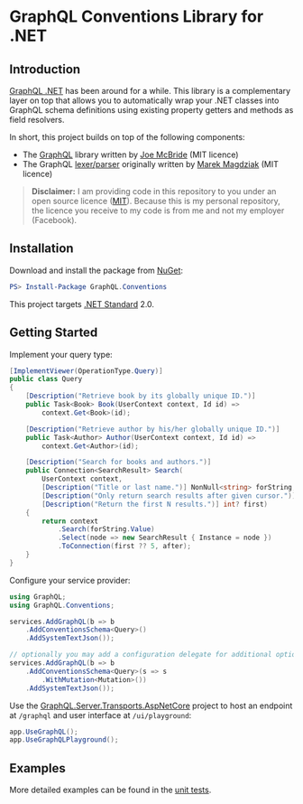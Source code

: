 GraphQL Conventions Library for .NET
====================================

## Introduction
[GraphQL .NET](https://www.github.com/graphql-dotnet/graphql-dotnet) has been around for a while. This library is a complementary layer on top that allows you to automatically wrap your .NET classes into GraphQL schema definitions using existing property getters and methods as field resolvers.

In short, this project builds on top of the following components:

 * The [GraphQL](https://github.com/graphql-dotnet/graphql-dotnet) library written by [Joe McBride](https://github.com/joemcbride) (MIT licence)
 * The GraphQL [lexer/parser](http://github.com/graphql-dotnet/parser) originally written by [Marek Magdziak](https://github.com/mkmarek) (MIT licence)

>**Disclaimer:**
>I am providing code in this repository to you under an open source licence ([MIT](LICENSE.md)). Because this is my personal repository, the licence you receive to my code is from me and not my employer (Facebook).

## Installation

Download and install the package from [NuGet](https://www.nuget.org/packages/GraphQL.Conventions):

```powershell
PS> Install-Package GraphQL.Conventions
```

This project targets [.NET Standard] 2.0.

[.NET Standard]: https://docs.microsoft.com/en-us/dotnet/standard/net-standard

## Getting Started

Implement your query type:

```csharp
[ImplementViewer(OperationType.Query)]
public class Query
{
    [Description("Retrieve book by its globally unique ID.")]
    public Task<Book> Book(UserContext context, Id id) =>
        context.Get<Book>(id);

    [Description("Retrieve author by his/her globally unique ID.")]
    public Task<Author> Author(UserContext context, Id id) =>
        context.Get<Author>(id);

    [Description("Search for books and authors.")]
    public Connection<SearchResult> Search(
        UserContext context,
        [Description("Title or last name.")] NonNull<string> forString,
        [Description("Only return search results after given cursor.")] Cursor? after,
        [Description("Return the first N results.")] int? first)
    {
        return context
            .Search(forString.Value)
            .Select(node => new SearchResult { Instance = node })
            .ToConnection(first ?? 5, after);
    }
}
```

Configure your service provider:

```csharp
using GraphQL;
using GraphQL.Conventions;

services.AddGraphQL(b => b
    .AddConventionsSchema<Query>()
    .AddSystemTextJson());

// optionally you may add a configuration delegate for additional options
services.AddGraphQL(b => b
    .AddConventionsSchema<Query>(s => s
        .WithMutation<Mutation>())
    .AddSystemTextJson());
```

Use the [GraphQL.Server.Transports.AspNetCore](https://github.com/graphql-dotnet/server) project to host
an endpoint at `/graphql` and user interface at `/ui/playground`:

```csharp
app.UseGraphQL();
app.UseGraphQLPlayground();
```

## Examples

More detailed examples can be found in the [unit tests](https://github.com/graphql-dotnet/conventions/tree/master/test/GraphQL.Conventions.Tests).
